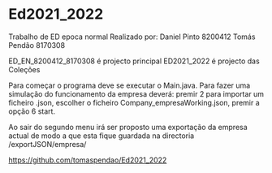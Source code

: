 # Ed2021_2022
Trabalho de ED epoca normal
Realizado por:
  Daniel Pinto 8200412
  Tomás Pendão 8170308
  
ED_EN_8200412_8170308 é projecto principal
ED2021_2022 é projecto das Coleções

Para começar o programa deve se executar o Main.java.
  Para fazer uma simulação do funcionamento da empresa deverá:
      premir 2 para importar um ficheiro .json, escolher o ficheiro Company_empresaWorking.json, premir a opção 6 start.


Ao sair do segundo menu irá ser proposto uma exportação da empresa actual de modo a que esta fique guardada na directoria /exportJSON/empresa/

https://github.com/tomaspendao/Ed2021_2022
